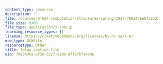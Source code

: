 ```yaml
---
content_type: resource
description: ''
file: /courses/6-004-computation-structures-spring-2017/7893436e8f385227a1d09ff6fbfa4bde_5mJd--JCwBI.vtt
file_size: 9380
file_type: application/x-subrip
learning_resource_types: []
license: https://creativecommons.org/licenses/by-nc-sa/4.0/
ocw_type: OCWFile
resourcetype: Other
title: 3play caption file
uid: 7893436e-8f38-5227-a1d0-9ff6fbfa4bde
---
```


